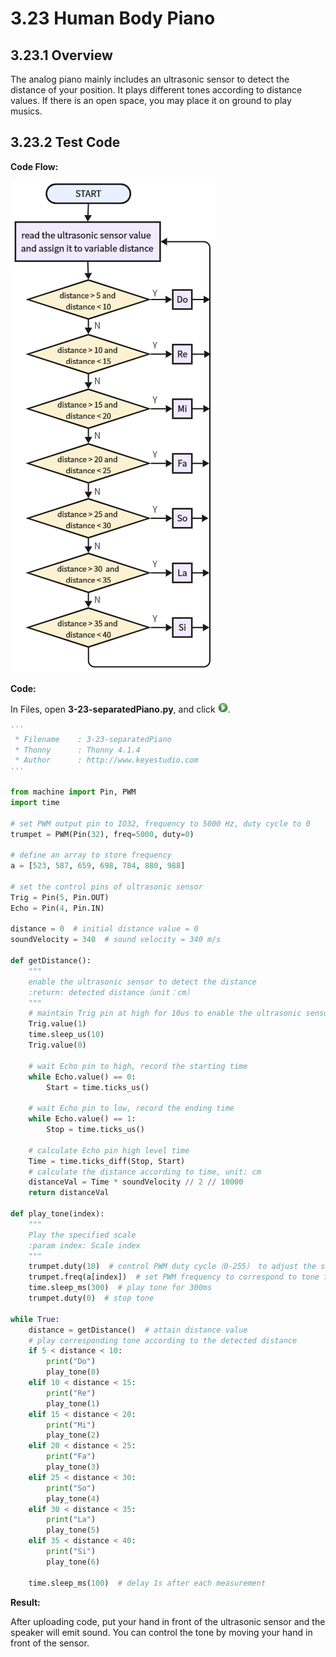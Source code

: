 # 3.23 Human Body Piano

## 3.23.1 Overview

The analog piano mainly includes an ultrasonic sensor to detect the distance of your position. It plays different tones according to distance values. If there is an open space, you may place it on ground to play musics.

## 3.23.2 Test Code

**Code Flow:**

![6-23-2-1](./media/6-23-2-1.png)

**Code:**

In Files, open **3-23-separatedPiano.py**, and click ![](media/run.jpg).

```python
'''
 * Filename    : 3-23-separatedPiano
 * Thonny      : Thonny 4.1.4
 * Author      : http://www.keyestudio.com
'''

from machine import Pin, PWM
import time

# set PWM output pin to IO32, frequency to 5000 Hz, duty cycle to 0
trumpet = PWM(Pin(32), freq=5000, duty=0)

# define an array to store frequency
a = [523, 587, 659, 698, 784, 880, 988]

# set the control pins of ultrasonic sensor
Trig = Pin(5, Pin.OUT)
Echo = Pin(4, Pin.IN)

distance = 0  # initial distance value = 0
soundVelocity = 340  # sound velocity = 340 m/s

def getDistance():
    """
    enable the ultrasonic sensor to detect the distance
    :return: detected distance（unit：cm）
    """
    # maintain Trig pin at high for 10us to enable the ultrasonic sensor
    Trig.value(1)
    time.sleep_us(10)
    Trig.value(0)
    
    # wait Echo pin to high, record the starting time
    while Echo.value() == 0:
        Start = time.ticks_us()
        
    # wait Echo pin to low, record the ending time
    while Echo.value() == 1:
        Stop = time.ticks_us()
    
    # calculate Echo pin high level time
    Time = time.ticks_diff(Stop, Start)
    # calculate the distance according to time, unit: cm
    distanceVal = Time * soundVelocity // 2 // 10000
    return distanceVal

def play_tone(index):
    """
    Play the specified scale
    :param index: Scale index
    """
    trumpet.duty(10)  # control PWM duty cycle（0-255） to adjust the sound volume
    trumpet.freq(a[index])  # set PWM frequency to correspond to tone frequency
    time.sleep_ms(300)  # play tone for 300ms
    trumpet.duty(0)  # stop tone 

while True:
    distance = getDistance()  # attain distance value 
    # play corresponding tone according to the detected distance
    if 5 < distance < 10:
        print("Do")
        play_tone(0)
    elif 10 < distance < 15:
        print("Re")
        play_tone(1)
    elif 15 < distance < 20:
        print("Mi")
        play_tone(2)
    elif 20 < distance < 25:
        print("Fa")
        play_tone(3)
    elif 25 < distance < 30:
        print("So")
        play_tone(4)
    elif 30 < distance < 35:
        print("La")
        play_tone(5)
    elif 35 < distance < 40:
        print("Si")
        play_tone(6)
    
    time.sleep_ms(100)  # delay 1s after each measurement


```

**Result:**

After uploading code, put your hand in front of the ultrasonic sensor and the speaker will emit sound. You can control the tone by moving your hand in front of the sensor.